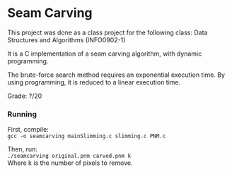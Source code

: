 # Seam Carving

This project was done as a class project for the following class:
Data Structures and Algorithms (INFO0902-1)

It is a C implementation of a seam carving algorithm, with dynamic programming.

The brute-force search method requires an exponential execution time. By using
programming, it is reduced to a linear execution time.

Grade: ?/20

### Running

First, compile:  
`gcc -o seamcarving mainSlimming.c slimming.c PNM.c`

Then, run:  
`./seamcarving original.pnm carved.pnm k`  
Where k is the number of pixels to remove.